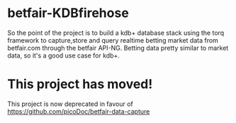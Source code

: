 betfair-KDBfirehose
===================

So the point of the project is to build a kdb+ database stack using the torq framework to capture,store and query realtime betting market data from betfair.com through the betfair API-NG. Betting data pretty similar to market data, so it's a good use case for kdb+.

This project has moved!
===================

This project is now deprecated in favour of https://github.com/picoDoc/betfair-data-capture
